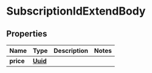 # SubscriptionIdExtendBody

## Properties
Name | Type | Description | Notes
------------ | ------------- | ------------- | -------------
**price** | [**Uuid**](Uuid.md) |  | 
